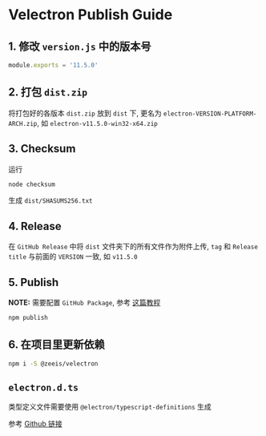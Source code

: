 # Velectron Publish Guide

## 1. 修改 `version.js` 中的版本号

``` javascript
module.exports = '11.5.0'
```

## 2. 打包 `dist.zip`

将打包好的各版本 `dist.zip` 放到 `dist` 下, 更名为 `electron-VERSION-PLATFORM-ARCH.zip`, 如 `electron-v11.5.0-win32-x64.zip`

## 3. Checksum

运行

``` sh
node checksum
```

生成 `dist/SHASUMS256.txt`

## 4. Release

在 `GitHub Release` 中将 `dist` 文件夹下的所有文件作为附件上传, `tag` 和 `Release title` 与前面的 `VERSION` 一致, 如 `v11.5.0`

## 5. Publish

**NOTE:** 需要配置 `GitHub Package`, 参考 [这篇教程](https://docs.github.com/en/packages/working-with-a-github-packages-registry/working-with-the-npm-registry)

``` sh
npm publish
```

## 6. 在项目里更新依赖

``` sh
npm i -S @zeeis/velectron
```

## `electron.d.ts`

类型定义文件需要使用 `@electron/typescript-definitions` 生成

参考 [Github 链接](https://github.com/electron/typescript-definitions4)
